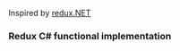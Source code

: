 Inspired by [redux.NET](https://github.com/GuillaumeSalles/redux.NET)

### Redux C# functional implementation